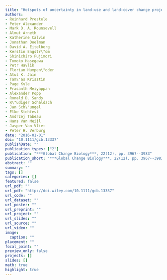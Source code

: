 ```yaml
---
title: "Hotspots of uncertainty in land-use and land-cover change projections: a global-scale model comparison"
authors: 
- Reinhard Prestele
- Peter Alexander
- Mark D. A. Rounsevell
- Almut Arneth
- Katherine Calvin
- Jonathan Doelman
- David A. Eitelberg
- Kerstin Engstr\"om
- Shinichiro Fujimori
- Tomoko Hasegawa
- Petr Havlik
- Florian Humpen\"oder
- Atul K. Jain
- Tam\'as Krisztin
- Page Kyle
- Prasanth Meiyappan
- Alexander Popp
- Ronald D. Sands
- R\"udiger Schaldach
- Jan Sch\"ungel
- Elke Stehfest
- Andrzej Tabeau
- Hans Van Meijl
- Jasper Van Vliet
- Peter H. Verburg
date: "2016-01-01"
doi: "10.1111/gcb.13337"
publishDate: ""
publication_types: ["2"]
publication: "***Global Change Biology***, 22(12), pp. 3967--3983"
publication_short: "***Global Change Biology***, 22(12), pp. 3967--3983"
abstract: ""
summary: ""
tags: []
categories: []
featured: false
url_pdf: ""
url_pdf: "http://doi.wiley.com/10.1111/gcb.13337"
url_code: ""
url_dataset: ""
url_poster: ""
url_preprint: ""
url_project: ""
url_slides: ""
url_source: ""
url_video: ""
image: 
  caption: ""
placement: ""
focal_point: ""
preview_only: false
projects: []
slides: []
math: true
highlight: true
---
```

